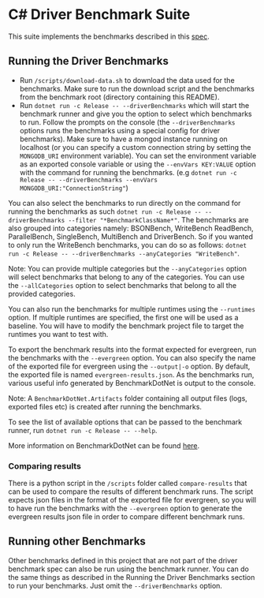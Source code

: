 # C# Driver Benchmark Suite

This suite implements the benchmarks described in this [spec](https://github.com/mongodb/specifications/blob/master/source/benchmarking/benchmarking.md).

## Running the Driver Benchmarks

- Run `/scripts/download-data.sh` to download the data used for the benchmarks. Make sure to run the download script and the benchmarks from
  the benchmark root (directory containing this README).
- Run `dotnet run -c Release -- --driverBenchmarks` which will start the benchmark runner and give you the option to select which benchmarks to run. Follow
   the prompts on the console (the `--driverBenchmarks` options runs the benchmarks using a special config for driver benchmarks). Make sure to have a mongod instance running on localhost (or you can specify a custom connection string
   by setting the `MONGODB_URI` environment variable). You can set the environment variable as an exported console variable or using
   the `--envVars KEY:VALUE` option with the command for running the benchmarks.
   (e.g `dotnet run -c Release -- --driverBenchmarks --envVars MONGODB_URI:"ConnectionString"`)

You can also select the benchmarks to run directly on the command for running the benchmarks as such
`dotnet run -c Release -- --driverBenchmarks --filter "*BenchmarkClassName*"`. The benchmarks are also grouped into categories namely: BSONBench, WriteBench
ReadBench, ParallelBench, SingleBench, MultiBench and DriverBench. So if you wanted to only run the WriteBench benchmarks, you can do so
as follows: `dotnet run -c Release -- --driverBenchmarks --anyCategories "WriteBench"`.

Note: You can provide multiple categories but the `--anyCategories` option will select benchmarks that belong to any of the categories.
You can use the `--allCategories` option to select benchmarks that belong to all the provided categories.

You can also run the benchmarks for multiple runtimes using the `--runtimes` option. If multiple runtimes are specified, the first one
will be used as a baseline. You will have to modify the benchmark project file to target the runtimes you want to test with.

To export the benchmark results into the format expected for evergreen, run the benchmarks with the `--evergreen` option. You can also
specify the name of the exported file for evergreen using the `--output|-o` option. By default, the exported file is named
`evergreen-results.json`. As the benchmarks run, various useful info generated by BenchmarkDotNet is output to the console.

Note: A `BenchmarkDotNet.Artifacts` folder containing all output files (logs, exported files etc) is created after running the benchmarks.

To see the list of available options that can be passed to the benchmark runner, run `dotnet run -c Release -- --help`.

More information on BenchmarkDotNet can be found [here](https://benchmarkdotnet.org/articles/overview.html).


### Comparing results

There is a python script in the `/scripts` folder called `compare-results` that can be used to compare the results of different
benchmark runs. The script expects json files in the format of the exported file for evergreen, so you will to have run the benchmarks
with the `--evergreen` option to generate the evergreen results json file in order to compare different benchmark runs.

## Running other Benchmarks

Other benchmarks defined in this project that are not part of the driver benchmark spec
can also be run using the benchmark runner. You can do the same things as described in the Running the
Driver Benchmarks section to run your benchmarks. Just omit the `--driverBenchmarks` option.
